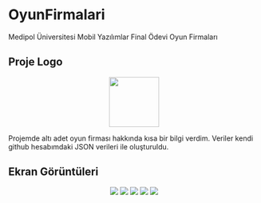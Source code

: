 # OyunFirmalari
Medipol Üniversitesi Mobil Yazılımlar Final Ödevi Oyun Firmaları

## Proje Logo
<p align="center">
<img src="https://raw.githubusercontent.com/oguzgunaydin/OyunFirmalari/main/Logo/OyunFirmalari%20Logo.jpg" height="100" width="100"/>
</p>
Projemde altı adet oyun firması hakkında kısa bir bilgi verdim.
Veriler kendi github hesabımdaki JSON verileri ile oluşturuldu.

## Ekran Görüntüleri
<p align="center">
<img src="https://raw.githubusercontent.com/oguzgunaydin/OyunFirmalari/main/Screens/SplashEkrani.jpg"/>
<img src="https://raw.githubusercontent.com/oguzgunaydin/OyunFirmalari/main/Screens/ListeEkrani.jpg"/>
<img src="https://raw.githubusercontent.com/oguzgunaydin/OyunFirmalari/main/Screens/DetayEkrani.jpg"/>
<img src="https://raw.githubusercontent.com/oguzgunaydin/OyunFirmalari/main/Screens/BaglantiKontrolEkrani.jpg"/>
<img src="https://raw.githubusercontent.com/oguzgunaydin/OyunFirmalari/main/Screens/CikisEkrani.jpg"/>
</p>
